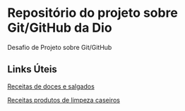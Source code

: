 # Repositório do projeto sobre Git/GitHub da Dio
Desafio de Projeto sobre Git/GitHub

## Links Úteis
[Receitas de doces e salgados](https://www.receiteria.com.br/receitas-faceis/)

[Receitas produtos de limpeza caseiros](https://www.cleanipedia.com/br/dentro-de-casa/como-fazer-produto-de-limpeza-caseiro-veja-receitas.html)

